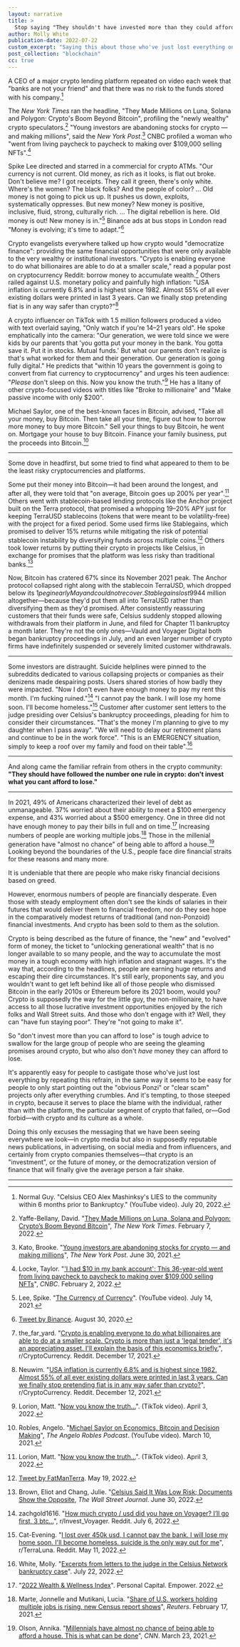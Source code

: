 ```yaml
---
layout: narrative
title: >
  Stop saying "They shouldn't have invested more than they could afford to lose"
author: Molly White
publication-date: 2022-07-22
custom_excerpt: "Saying this about those who've just lost everything only excuses those who continue the narrative that crypto is a solution for people who don't have money they could afford to lose."
post_collection: "blockchain"
cc: true
---
```


A CEO of a major crypto lending platform repeated on video each week that "banks are not your friend" and that there was no risk to the funds stored with his company.[^fn1]

The *New York Times* ran the headline, "They Made Millions on Luna, Solana and Polygon: Crypto's Boom Beyond Bitcoin", profiling the "newly wealthy" crypto speculators.[^fn5] "Young investors are abandoning stocks for crypto — and making millions", said the *New York Post*.[^fn7] CNBC profiled a woman who "went from living paycheck to paycheck to making over $109,000 selling NFTs".[^fn8]

Spike Lee directed and starred in a commercial for crypto ATMs. "Our currency is not current. Old money, as rich as it looks, is flat out broke. Don't believe me? I got receipts. They call it green, there's only white. Where's the women? The black folks? And the people of color? … Old money is not going to pick us up. It pushes us down, exploits, systematically oppresses. But new money? New money is positive, inclusive, fluid, strong, culturally rich. … The digital rebellion is here. Old money is out! New money is in."[^fn2] Binance ads at bus stops in London read "Money is evolving; it's time to adapt."[^fn3]

Crypto evangelists everywhere talked up how crypto would "democratize finance": providing the same financial opportunities that were only available to the very wealthy or institutional investors. "Crypto is enabling everyone to do what billionaires are able to do at a smaller scale," read a popular post on cryptocurrency Reddit: borrow money to accumulate wealth.[^fn4] Others railed against U.S. monetary policy and painfully high inflation: "USA inflation is currently 6.8% and is highest since 1982. Almost 55% of all ever existing dollars were printed in last 3 years. Can we finally stop pretending fiat is in any way safer than crypto?"[^fn11]

A crypto influencer on TikTok with 1.5 million followers produced a video with text overlaid saying, "Only watch if you're 14–21 years old". He spoke emphatically into the camera: "Our generation, we were told since we were kids by our parents that 'you gotta put your money in the bank. You gotta save it. Put it in stocks. Mutual funds.' But what our parents don't realize is that's what worked for them and their generation. Our generation is going fully digital." He predicts  that "within 10 years the government is going to convert from fiat currency to cryptocurrency" and urges his teen audience: "*Please* don't sleep on this. Now you know the truth."[^fn6] He has a litany of other crypto-focused videos with titles like "Broke to millionaire" and "Make passive income with only $200".

Michael Saylor, one of the best-known faces in Bitcoin, advised, "Take all your money, buy Bitcoin. Then take all your time, figure out how to borrow more money to buy more Bitcoin." Sell your things to buy Bitcoin, he went on. Mortgage your house to buy Bitcoin. Finance your family business, put the proceeds into Bitcoin.[^fn18]

---

Some dove in headfirst, but some tried to find what appeared to them to be the least risky cryptocurrencies and platforms.

Some put their money into Bitcoin—it had been around the longest, and after all, they were told that "on average, Bitcoin goes up 200% per year".[^fn6] Others went with stablecoin-based lending protocols like the Anchor project built on the Terra protocol, that promised a whopping 19–20% APY just for keeping TerraUSD stablecoins (tokens that were meant to be volatility-free) with the project for a fixed period. Some used firms like Stablegains, which promised to deliver 15% returns while mitigating the risk of potential stablecoin instability by diversifying funds across multiple coins.[^fn10] Others took lower returns by putting their crypto in projects like Celsius, in exchange for promises that the platform was less risky than traditional banks.[^fn9]

Now, Bitcoin has cratered 67% since its November 2021 peak. The Anchor protocol collapsed right along with the stablecoin TerraUSD, which dropped below its $1 peg in early May and could not recover. Stablegains lost 99% of their users' holdings—$44 million altogether—because they'd put them all into TerraUSD rather than diversifying them as they'd promised. After consistently reassuring customers that their funds were safe, Celsius suddenly stopped allowing withdrawals from their platform in June, and filed for Chapter 11 bankruptcy a month later. They're not the only ones—Vauld and Voyager Digital both began bankruptcy proceedings in July, and an even larger number of crypto firms have indefinitely suspended or severely limited customer withdrawals.

---

Some investors are distraught. Suicide helplines were pinned to the subreddits dedicated to various collapsing projects or companies as their denizens made despairing posts. Users shared stories of how badly they were impacted. "Now I don't even have enough money to pay my rent this month. I'm fucking ruined."[^fn12] "I cannot pay the bank. I will lose my home soon. I'll become homeless."[^fn13] Customer after customer sent letters to the judge presiding over Celsius's bankruptcy proceedings, pleading for him to consider their circumstances. "That's the money I'm planning to give to my daughter when I pass away". "We will need to delay our retirement plans and continue to be in the work force". "This is an EMERGENCY situation, simply to keep a roof over my family and food on their table".[^fn14]

---

And along came the familiar refrain from others in the crypto community: **"They should have followed the number one rule in crypto: don't invest what you cant afford to lose."**

---

In 2021, 49% of Americans characterized their level of debt as unmanageable. 37% worried about their ability to meet a $100 emergency expense, and 43% worried about a $500 emergency. One in three did not have enough money to pay their bills in full and on time.[^fn15] Increasing numbers of people are working multiple jobs.[^fn16] Those in the millenial generation have "almost no chance" of being able to afford a house.[^fn17] Looking beyond the boundaries of the U.S., people face dire financial straits for these reasons and many more.

It is undeniable that there are people who make risky financial decisions based on greed.

However, enormous numbers of people are financially desperate. Even those with steady employment often don't see the kinds of salaries in their futures that would deliver them to financial freedom, nor do they see hope in the comparatively modest returns of traditional (and non-Ponzoid) financial investments. And crypto has been sold to them as the solution.

Crypto is being described as the future of finance, the "new" and "evolved" form of money, the ticket to "unlocking generational wealth" that is no longer available to so many people, and the way to accumulate the most money in a tough economy with high inflation and stagnant wages. It's the way that, according to the headlines, people are earning huge returns and escaping their dire circumstances. It's still early, proponents say, and you wouldn't want to get left behind like all of those people who dismissed Bitcoin in the early 2010s or Ethereum before its 2021 boom, would you? Crypto is supposedly the way for the little guy, the non-millionaire, to have access to all those lucrative investment opportunities enjoyed by the rich folks and Wall Street suits. And those who don't engage with it? Well, they can "have fun staying poor". They're "not going to make it".

So "don't invest more than you can afford to lose" is tough advice to swallow for the large group of people who are seeing the gleaming promises around crypto, but who also don't *have* money they can afford to lose.

It's apparently easy for people to castigate those who've just lost everything by repeating this refrain, in the same way it seems to be easy for people to only start pointing out the "obvious Ponzi" or "clear scam" projects only after everything crumbles. And it's tempting, to those steeped in crypto, because it serves to place the blame with the individual, rather than with the platform, the particular segment of crypto that failed, or—God forbid—with crypto and its culture as a whole.

Doing this only excuses the messaging that we have been seeing everywhere we look—in crypto media but also in supposedly reputable news publications, in advertising, on social media and from influencers, and certainly from crypto companies themselves—that crypto is an "investment", or the future of money, or the democratization version of finance that will finally give the average person a fair shake.

---

[^fn1]: Normal Guy. "Celsius CEO Alex Mashinksy's LIES to the community within 6 months prior to Bankruptcy." (YouTube video). July 20, 2022.

[^fn2]: Lee, Spike. "[The Currency of Currency](https://www.youtube.com/watch?v=5XMFEUNut18)". (YouTube video). July 14, 2021.

[^fn3]: [Tweet by Binance](https://twitter.com/binance/status/1300070773655183362). August 30, 2020.

[^fn4]: the\_far\_yard. "[Crypto is enabling everyone to do what billionaires are able to do at a smaller scale. Crypto is more than just a 'legal tender', it's an appreciating asset. I'll explain the basis of this economics briefly.](https://www.reddit.com/r/CryptoCurrency/comments/rivfb4/crypto_is_enabling_everyone_to_do_what/)", r/CryptoCurrency. Reddit. December 17, 2021.

[^fn5]: Yaffe-Bellany, David. "[They Made Millions on Luna, Solana and Polygon: Crypto’s Boom Beyond Bitcoin](https://www.nytimes.com/2022/02/07/technology/cryptocurrency-luna-solana-polygon.html)", _The New York Times_. February 7, 2022.

[^fn6]: Lorion, Matt. "[Now you know the truth…](https://www.tiktok.com/@mattlorion/video/7082449362504387886)". (TikTok video). April 3, 2022.

[^fn7]: Kato, Brooke. "[Young investors are abandoning stocks for crypto — and making millions](https://nypost.com/2021/06/30/cryptocurrency-investors-getting-younger-making-millions/)", _The New York Post_. June 30, 2021.

[^fn8]: Locke, Taylor. "['I had $10 in my bank account': This 36-year-old went from living paycheck to paycheck to making over $109,000 selling NFTs](https://www.cnbc.com/2022/02/02/this-36-year-old-made-over-109000-in-about-9-months-selling-nfts.html)", _CNBC_. February 2, 2022.

[^fn9]: Brown, Eliot and Chang, Julie. "[Celsius Said It Was Low Risk; Documents Show the Opposite](https://www.wsj.com/podcasts/google-news-update/celsius-said-it-was-low-risk-documents-show-the-opposite/5ac731fc-23ca-43f7-b81b-41ad80c09d0f), _The Wall Street Journal_. June 30, 2022.

[^fn10]: [Tweet by FatManTerra](https://twitter.com/fatmanterra/status/1527153694218797058). May 19, 2022.

[^fn11]: Neuwim. "[USA inflation is currently 6.8% and is highest since 1982. Almost 55% of all ever existing dollars were printed in last 3 years. Can we finally stop pretending fiat is in any way safer than crypto?](https://www.reddit.com/r/CryptoCurrency/comments/req3o3/usa_inflation_is_currently_68_and_is_highest/)", r/CryptoCurrency. Reddit. December 12, 2021.

[^fn12]: zachgold1616. "[How much crypto / usd did you have on Voyager? I’ll go first, 3 btc…](https://www.reddit.com/r/Invest_Voyager/comments/vsj9nx/how_much_crypto_usd_did_you_have_on_voyager_ill/)", r/Invest_Voyager. Reddit. July 6, 2022.

[^fn13]: Cat-Evening. "[I lost over 450k usd, I cannot pay the bank. I will lose my home soon. I'll become homeless. suicide is the only way out for me](https://www.reddit.com/r/terraluna/comments/un3w7t/i_lost_over_450k_usd_i_cannot_pay_the_bank_i_will/)", r/TerraLuna. Reddit. May 11, 2022.

[^fn14]: White, Molly. "[Excerpts from letters to the judge in the Celsius Network bankruptcy case](https://blog.mollywhite.net/celsius-letters/)". July 22, 2022.

[^fn15]: "[2022 Wealth & Wellness Index](https://www.personalcapital.com/assets/public/src/2022-Wealth-and-Wellness-Index.pdf)". Personal Capital. Empower. 2022.

[^fn16]: Marte, Jonnelle and Mutikani, Lucia. "[Share of U.S. workers holding multiple jobs is rising, new Census report shows](https://www.reuters.com/article/us-usa-economy-multiple-jobs/share-of-u-s-workers-holding-multiple-jobs-is-rising-new-census-report-shows-idUSKBN2AH2PI)", _Reuters_. February 17, 2021.

[^fn17]: Olson, Annika. "[Millennials have almost no chance of being able to afford a house. This is what can be done](https://www.cnn.com/2021/03/23/opinions/millennials-almost-impossible-to-afford-home-olson/index.html)", _CNN_. March 23, 2021.

[^fn18]: Robles, Angelo. "[Michael Saylor on Economics, Bitcoin and Decision Making](https://youtu.be/XgqC5_eugJI?t=4492)", _The Angelo Robles Podcast_. (YouTube video). March 10, 2021.